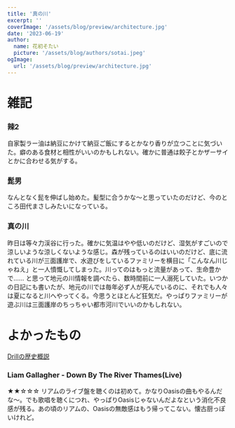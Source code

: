 ```yaml
---
title: '真の川'
excerpt: ''
coverImage: '/assets/blog/preview/architecture.jpg'
date: '2023-06-19'
author:
  name: 花初そたい
  picture: '/assets/blog/authors/sotai.jpeg'
ogImage:
  url: '/assets/blog/preview/architecture.jpg'
---
```

# 雑記
### 辣2
自家製ラー油は納豆にかけて納豆ご飯にするとかなり香りが立つことに気づいた。癖のある食材と相性がいいのかもしれない。確かに普通は餃子とかザーサイとかに合わせる気がする。

### 髭男
なんとなく髭を伸ばし始めた。髪型に合うかな～と思っていたのだけど、今のところ田代まさしみたいになっている。

### 真の川
昨日は等々力渓谷に行った。確かに気温はやや低いのだけど、湿気がすごいので涼しいような涼しくないような感じ。森が残っているのはいいのだけど、底に流れている川が三面護岸で、水遊びをしているファミリーを横目に「こんなん川じゃねえ」と一人憤慨してしまった。川ってのはもっと流量があって、生命豊かで……
と思って地元の川情報を調べたら、数時間前に一人溺死していた。いつかの日記にも書いたが、地元の川では毎年必ず人が死んでいるのに、それでも人々は夏になると川へやってくる。今思うとほとんど狂気だ。やっぱりファミリーが遊ぶ川は三面護岸のちっちゃい都市河川でいいのかもしれない。

# よかったもの
[Drillの歴史概説](https://note.com/myst_81/n/n29dd7df4b340)

### Liam Gallagher - Down By The River Thames(Live)
★★☆☆☆
リアムのライブ盤を聴くのは初めて。かなりOasisの曲もやるんだな～。でも歌唱を聴くにつれ、やっぱりOasisじゃないんだよなという消化不良感が残る。あの頃のリアムの、Oasisの無敵感はもう帰ってこない。懐古厨っぽいけれど。